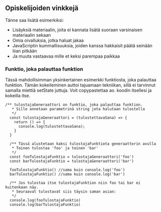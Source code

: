## Opiskelijoiden vinkkejä

Tänne saa lisätä esimerkiksi:
* Lisäyksiä materiaalin, joita ei kannata lisätä suoraan varsinaisen materiaalin sekaan
* Omia oivalluksia, jotka haluat jakaa
* JavaScriptin kummallisuuksia, joiden kanssa hakkaisit päätä seinään liian pitkään
* Ja muuta vastaavaa mille et keksi parempaa paikkaa 

### Funktio, joka palauttaa funktion

Tässä mahdollisimman yksinkertainen esimerkki funktiosta, joka palauttaa funktion. Tämän kokeileminen auttoi tajuamaan tekniikan, sillä ei tarvinnut samalla miettiä setState juttuja. Voit copypastettaa ao. koodin itsellesi ja kokeilla itse.

```
/** tulostajaGeneraattori on funktio, joka palauttaa funktion.
   * Sille annetaan parametrinä string jota halutaan tulostella
   */
  const tulostajaGeneraattori = (tulostettavaSana) => {
    return () => {
      console.log(tulostettavaSana);
    }
  }

  /** Tässä alustetaan kaksi tulostajaFunktiota generaattorin avulla
   * Toinen tulostaa 'foo' ja toinen 'bar'
   */
  const fooTulostajaFunktio = tulostajaGeneraattori('foo')
  const barTulostajaFunktio = tulostajaGeneraattori('bar')
  
  fooTulostajaFunktio() //sama kuin console.log('foo')
  barTulostajaFunktio() //sama kuin console.log('bar')

  /** Jos tulostaa itse tulostajaFunktion niin foo tai bar ei kuitenkaan näy.
   * Seuraavat tulostavat siis täysin saman asian:
   */
  console.log(fooTulostajaFunktio)
  console.log(barTulostajaFunktio)
  ```
